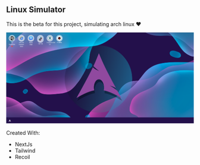 ## Linux Simulator

This is the beta for this project, simulating arch linux ❤️

![preview](public/preview.png)

Created With:

- NextJs
- Tailwind
- Recoil
